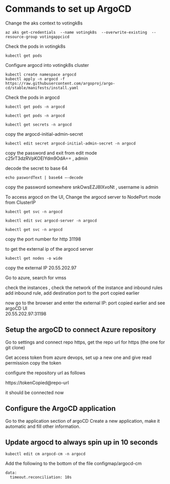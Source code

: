 # Commands to set up ArgoCD

Change the aks context to votingk8s
```
az aks get-credentials  --name votingk8s  --overwrite-existing  --resource-group votingappcicd
```

Check the pods in votingk8s
```
kubectl get pods
```

Configure argocd into votingk8s cluster
```
kubectl create namespace argocd
kubectl apply -n argocd -f https://raw.githubusercontent.com/argoproj/argo-cd/stable/manifests/install.yaml
```

Check the pods in argocd
```
kubectl get pods -n argocd 
```

```
kubectl get pods -n argocd 

kubectl get secrets -n argocd
```

copy the argocd-initial-admin-secret
```
kubectl edit secret argocd-initial-admin-secret -n argocd
```

copy the password and exit from edit mode  
c25rT3dzRVpKOElYdm9OdA==      , admin

decode the secret to base 64
```
echo paswordText | base64 —-decode
```

copy the password somewhere snkOwsEZJ8IXvoNt  , username is admin
 
To access argocd on the UI,
Change the argocd server to NodePort mode from ClusterIP
```
kubectl get svc -n argocd 
```
```
kubectl edit svc argocd-server -n argocd
```

```
kubectl get svc -n argocd
```

copy the port number for http 31198 

to get the external ip of the argocd server
```
kubectl get nodes -o wide
```
copy the external IP  20.55.202.97

Go to azure, search for vmss

check the instances , check the network of the instance and inbound rules
add inbound rule, add destination port to the port copied earlier

now go to the browser and enter the external IP: port copied earlier and see argoCD UI  
20.55.202.97:31198

## Setup the argoCD to connect Azure repository
Go to settings and connect repo
https, get the repo url for https (the one for git clone)

Get access token from azure devops,
set up a new one and give read permission
copy the token 

configure the repository url as follows

https://tokenCopied@repo-url

it should be connected now

## Configure the ArgoCD application
Go to the application section of argoCD
Create a new application, make it automatic and fill other information.

## Update argocd to always spin up in 10 seconds
```
kubectl edit cm argocd-cm -n argocd
```
Add the following to the bottom of the file configmap/argocd-cm
```
data:
  timeout.reconciliation: 10s
```


